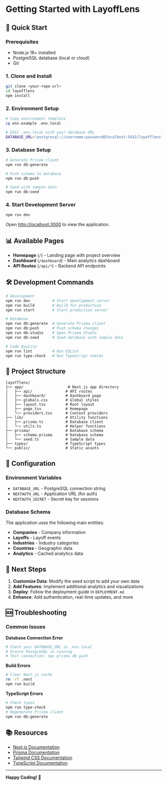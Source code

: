 # Getting Started with LayoffLens

## 🚀 Quick Start

### Prerequisites
- Node.js 18+ installed
- PostgreSQL database (local or cloud)
- Git

### 1. Clone and Install
```bash
git clone <your-repo-url>
cd layofflens
npm install
```

### 2. Environment Setup
```bash
# Copy environment template
cp env.example .env.local

# Edit .env.local with your database URL
DATABASE_URL="postgresql://username:password@localhost:5432/layofflens"
```

### 3. Database Setup
```bash
# Generate Prisma client
npm run db:generate

# Push schema to database
npm run db:push

# Seed with sample data
npm run db:seed
```

### 4. Start Development Server
```bash
npm run dev
```

Open [http://localhost:3000](http://localhost:3000) to view the application.

## 📊 Available Pages

- **Homepage** (`/`) - Landing page with project overview
- **Dashboard** (`/dashboard`) - Main analytics dashboard
- **API Routes** (`/api/*`) - Backend API endpoints

## 🛠️ Development Commands

```bash
# Development
npm run dev          # Start development server
npm run build        # Build for production
npm run start        # Start production server

# Database
npm run db:generate  # Generate Prisma client
npm run db:push      # Push schema changes
npm run db:studio    # Open Prisma Studio
npm run db:seed      # Seed database with sample data

# Code Quality
npm run lint         # Run ESLint
npm run type-check   # Run TypeScript checks
```

## 📁 Project Structure

```
layofflens/
├── app/                    # Next.js app directory
│   ├── api/               # API routes
│   ├── dashboard/         # Dashboard page
│   ├── globals.css        # Global styles
│   ├── layout.tsx         # Root layout
│   ├── page.tsx           # Homepage
│   └── providers.tsx      # Context providers
├── lib/                   # Utility functions
│   ├── prisma.ts          # Database client
│   └── utils.ts           # Helper functions
├── prisma/                # Database schema
│   ├── schema.prisma      # Database schema
│   └── seed.ts            # Sample data
├── types/                 # TypeScript types
└── public/                # Static assets
```

## 🔧 Configuration

### Environment Variables
- `DATABASE_URL` - PostgreSQL connection string
- `NEXTAUTH_URL` - Application URL (for auth)
- `NEXTAUTH_SECRET` - Secret key for sessions

### Database Schema
The application uses the following main entities:
- **Companies** - Company information
- **Layoffs** - Layoff events
- **Industries** - Industry categories
- **Countries** - Geographic data
- **Analytics** - Cached analytics data

## 🎯 Next Steps

1. **Customize Data**: Modify the seed script to add your own data
2. **Add Features**: Implement additional analytics and visualizations
3. **Deploy**: Follow the deployment guide in `DEPLOYMENT.md`
4. **Enhance**: Add authentication, real-time updates, and more

## 🆘 Troubleshooting

### Common Issues

**Database Connection Error**
```bash
# Check your DATABASE_URL in .env.local
# Ensure PostgreSQL is running
# Test connection: npx prisma db push
```

**Build Errors**
```bash
# Clear Next.js cache
rm -rf .next
npm run build
```

**TypeScript Errors**
```bash
# Check types
npm run type-check
# Regenerate Prisma client
npm run db:generate
```

## 📚 Resources

- [Next.js Documentation](https://nextjs.org/docs)
- [Prisma Documentation](https://www.prisma.io/docs)
- [Tailwind CSS Documentation](https://tailwindcss.com/docs)
- [TypeScript Documentation](https://www.typescriptlang.org/docs)

---

**Happy Coding! 🚀** 